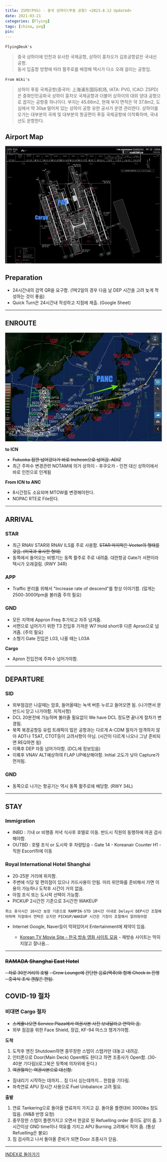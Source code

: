 ```yaml
---
title: ZSPD(PVG) - 중국 상하이(푸동 공항) <2023.8.12 Updated>
date: 2021-03-21
categories: [Flying]
tags: [china, pvg]
pin:
---
```


`FlyingDeuk's`
>중국 상하이에 인천과 유사한 국제공항, 상하이 홍차오가 김포공항같은 국내선 공항.<br>
동서 입출항 방향에 따라 활주로를 배정해 택시가 다소 오래 걸리는 공항임.

`From Wiki's`
>상하이 푸동 국제공항(중국어: 上海浦东国际机场, IATA: PVG, ICAO: ZSPD)은 중화인민공화국 상하이 훙차오 국제공항과 더불어 상하이의 대외 양대 공항으로 꼽히는 공항중 하나이다. 부지는 45.66m2, 현재 부지 면적은 약 37.8m2, 도심에서 약 30㎞ 떨어져 있는 상하이 공항 유한 공사가 운영 관리한다. 상하이를 오가는 대부분의 국제 및 대부분의 항공편이 푸둥 국제공항에 이착륙하며, 국내선도 운항한다.


## Airport Map
![pvg](/img/flying/airport/pvg_ap.jpg)

## Preparation
- 24시간내의 검역 QR을 요구함. (1박2일의 경우 다음 날 DEP 시간을 고려 늦게 작성하는 것이 좋음)
- Quick Turn은 24시간내 작성하고 지점에 제출. (Google Sheet)

----------

## ENROUTE
![pvg](/img/flying/airport/pvg_en.jpg)

**to ICN**
- ~~Fukuoka 잠깐 넘어갔다가 바로 Incheon으로 넘어감. ADIZ~~
- 최근 주파수 변경관련 NOTAM에 의거 상하이 - 후쿠오카 - 인천 대신 상하이에서 바로 인천으로 인계됨

**From ICN to ANC**
- 8시간정도 소요되며 MTOW를 변경해야한다.
- NOPAC RTE로 File된다.

--------

## ARRIVAL
### STAR
- 최근 RNAV STAR와 RNAV ILS를 주로 사용함. ~~STAR 마지막은 Vector의 형태를 갖음. (미국과 유사한 형태)~~
- 동쪽에서 들어오는 비행기는 동쪽 활주로 주로 내려줌. 대한항공 Gate가 서편이라 택시가 오래걸림. (RWY 34R)

### APP
- Traffic 분리를 위해서 "Increase rate of descend"를 항상 이야기함. (많게는 2500-3000fpm을 불러줌 주의 필요)

### GND
- 모든 지역에 Appron Freq 추가되고 자주 넘겨줌.   
- 서편으로 넘어가기 위한 T3 진입후 가까운 W7 Hold short후 다른 Apron으로 넘겨줌. (주의 필요)
- 소형기 Gate 진입은 L03, 나올 때는 L03A

**Cargo**
  - Apron 진입전에 주파수 넘어가야함.

-------

## DEPARTURE
### SID
- 외부점검은 나갈때는 암호, 들어올때는 녹색 버튼 누르고 들어오면 됨. (나가면서 문 반드시 닫고 나가야함. 지적사항)
- DCL 20분전에 가능하며 불러줄 필요없이 We have DCL 정도면 끝나게 절차가 변경됨. 
- 북쪽 북경공항등 유럽 트래픽이 많은 공항과는 다르게 A-CDM 절차가 엄격하지 않아 ADT나 TSAT, CTOT등이 고려사항이 아님. (시간이 다르게 나오나 그냥 준비되면 REQ하면 됨)
- 이륙후 DEP 자동 넘어가야함. (DCL에 정보있음)
- 이륙후 VNAV ALT예상하여 FLAP UP예상해야함. Initial 고도가 낮아 Capture가 먼저됨.

### GND
- 동쪽으로 나가는 항공기는 역시 동쪽 활주로에 배당함. (RWY 34L)

--------

## STAY

### Immigration
- INBD : 기내 or 비행중 저녁 식사후 호텔로 이동. 반드시 직원의 동행하에 여권 검사해야함.
- OUTBD : 호텔 조식 or 도시락 후 차량탑승 - Gate 14 - Koreanair Counter H1 - 직원 Escort하에 이동

### Royal International Hotel Shanghai
- 20-25분 거리에 위치함. 
- 주변에 식당 및 편의점이 있으나 카드사용이 안됨. 미리 위안화를 준비해서 가면 이용이 가능하나 도착후 시간이 거의 없음. 
- 아침 조식 또는 도시락 선택이 가능함. 
- PICKUP 2시간전 기준으로 3시간전 WAKEUP

`최소 휴식시간 10시간 보장 기준으로 RAMPIN-STD 10시간 이내로 Delay시 DEP시간 조절해야하며 지점에서 연락은 오지만 PICKUP/WAKEUP 시간은 기장이 조절해서 알려줘야함`

- Internet Google, Naver등이 막혀있어서 Entertainment에 제약이 있음. 

  - [Korean TV Movie Site - 한국 방송 영화 사이트 모음](/posts/KoreanTVSites/) - 재방송 사이트는 막히지않고 잘나옴...

-------------


### ~~RAMADA Shanghai East Hotel~~
~~-  차로 30분거리의 호텔~~
~~- Crew Lounge에 간단한 음료(맥주)와 함께 Check in 진행~~
~~- 중국식 조식 괜찮은 편임.~~





## COVID-19 절차

### 비대면 Cargo 절차
- ~~스케쥴나오면 Service Plaza에서 여권사본 사진 보내달라고 연락이 옴.~~
- 외부 점검을 위한 Face Shield, 장갑, KF-94 마스크 챙겨가야함.

**도착**
1. 도착후 엔진 Shutdown하면 중무장한 스텝이 스탭카만 대놓고 내려감. 
2. 인터폰으로 Door(Main Deck) Open해도 된다고 하면 조종사가 Open함. (30-40분 기다림)(로그북은 뒷쪽에 의자위에 둔다.)
4. ~~여권절차는 여권사본으로 대신함.~~

* 짐내리기 시작하는 데까지... 짐 다시 싣는데까지... 한참을 기다림. 
* 좌측연료 APU 장시간 사용으로 Fuel Unbalance 고려 필요. 

**출발**
1. 연료 Tankering으로 돌아올 연료까지 가지고 감. 돌아올 플랜대비 3000lbs 정도 많음. (W&B 반영 요청)
2. 중무장한 스탭이 플랜가지고 오면서 한글로 된 Refuelling order 종이도 같이 줌. 3시간이상 GND time이나 여유를 가지고 APU Burning 고려해서 적어 줌. (통상 Refuelling은 불요)<br>
4. 짐 검사하고 나서 돌아올 준비가 되면 Door 조종사가 닫음. 



-------------

[INDEX로 돌아가기](/posts/KoreaJapanChina/)
